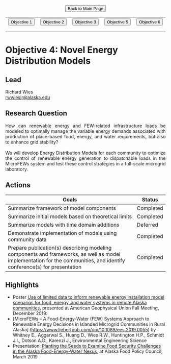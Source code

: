 <form action="https://mjc55.github.io/MicroFEWs_Legacy/" align="center" style="bold">
<input type="submit" value="Back to Main Page" />
</form>


<p align="center" text-align="center"><table style="border-collapse: collapse; border: none;">
  <tr width="100%" style="border: none;">
    <th width="400" style="border: none;"> <form action="https://mjc55.github.io/MicroFEWs_Legacy/Objectives/Objective_1" align="center"><input type="submit" value="Objective 1" /></form> </th>
    <th width="400" style="border: none;"> <form action="https://mjc55.github.io/MicroFEWs_Legacy/Objectives/Objective_2" align="center"><input type="submit" value="Objective 2" /></form>  </th>
    <th width="400" style="border: none;"> <form action="https://mjc55.github.io/MicroFEWs_Legacy/Objectives/Objective_3" align="center"><input type="submit" value="Objective 3" /></form> </th>
    <th width="400" style="border: none;"> <form action="https://mjc55.github.io/MicroFEWs_Legacy/Objectives/Objective_5" align="center"><input type="submit" value="Objective 5" /></form> </th>
    <th width="400" style="border: none;"> <form action="https://mjc55.github.io/MicroFEWs_Legacy/Objectives/Objective_6" align="center"><input type="submit" value="Objective 6" /></form> </th>
  </tr>
</table></p>



# Objective 4: Novel Energy Distribution Models

## Lead
Richard Wies <br/>
rwwiesjr@alaska.edu

## Research Question
<div style="text-align: justify"> 
How can renewable energy and FEW-related infrastructure loads be modeled to optimally manage the variable energy demands associated with production of place-based food, 
energy, and water requirements, but also to enhance grid stability?
  <br> <br>
We will develop Energy Distribution Models for each community to optimize the control of renewable energy generation to dispatchable loads in the MicroFEWs system and 
test these control strategies in a full-scale microgrid laboratory.
</div>
 

 
## Actions


| Goals | Status |
|---   |---  |
| Summarize framework of model components	| Completed | 
| Summarize initial models based on theoretical limits	| Completed |
| Summarize models with time domain additions	| Deferred |
| Demonstrate implementation of models using community data	| Completed |
| Prepare publication(s) describing modeling components and frameworks, as well as model implementation for the communities, and identify conference(s) for presentation	| Completed |


## Highlights

* Poster [Use of limited data to inform renewable energy installation model scenarios for food, energy, and water systems in remote Alaska communities](agu19_few_cord_poster_kar_wies.pdf), presented at American Geophysical Union Fall Meeting, December 2019: 
* [MicroFEWs – A Food-Energy-Water (FEW) Systems Approach to Renewable Energy Decisions in Islanded Microgrid Communities in Rural Alaska] (https://www.liebertpub.com/doi/10.1089/ees.2019.0055) by Whitney E., Aggarwal S., Huang D., Wies R.W., Huntington H.P., Schmidt J.I., Dotson A.D., Karenzi J., Environmental Engineering Science
* Presentation: [Planting the Seeds to Examine Food Security Challenges in the Alaska Food-Energy-Water Nexus](afpc_final_03072019.pdf), at Alaska Food Policy Council, March 2019

